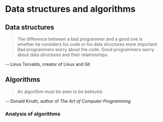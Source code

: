 # Data structures and algorithms

## Data structures

> The difference between a bad programmer and a good one is whether he considers his code or his data structures more important. Bad programmers worry about the code. Good programmers worry about data structures and their relationships.

-- Linus Torvalds, creator of Linux and Git

## Algorithms

> An algorithm must be seen to be believed.

-- Donald Knuth, author of *The Art of Computer Programming*

### Analysis of algorithms
